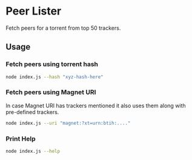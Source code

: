 # Peer Lister
Fetch peers for a torrent from top 50 trackers.

## Usage
### Fetch peers using torrent hash
```bash
node index.js --hash "xyz-hash-here"
```

### Fetch peers using Magnet URI
In case Magnet URI has trackers mentioned it also uses them along with pre-defined trackers.
```bash
node index.js --uri "magnet:?xt=urn:btih:...."
```

### Print Help
```bash
node index.js --help
```